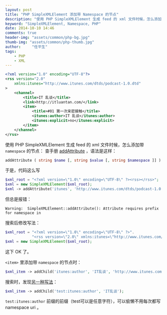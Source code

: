 ```yaml
---
layout: post
title: "PHP SimpleXMLElement 添加带 Namespace 的节点"
description: "使用 PHP SimpleXMLElement 生成 feed 的 xml 文件时候，怎么添加带 namespace 的节点"
keyword: "SimpleXMLElement, Namespace, PHP"
date: 2014-10-10 14:46
comments: true
header-img: "assets/common/php-bg.jpg"
thumb-img: "assets/common/php-thumb.jpg"
author:     "任平生"
tags:
    - PHP
    - XML
---
```


```xml
<?xml version="1.0" encoding="UTF-8"?>
<rss version="2.0"
	xmlns:itunes="http://www.itunes.com/dtds/podcast-1.0.dtd"
>
	<channel>
		<title>IT 乱谈</title>
		<link>http://itluantan.com/</link>
		<item>
			<title>#01 第一次亲密接触</title>
			<itunes:author>IT 乱谈</itunes:author>
			<itunes:explicit>no</itunes:explicit>
		</item>
	</channel>
</rss>
```

使用 PHP SimpleXMLElement 生成 feed 的 xml 文件时候，怎么添加带 `namespace` 的节点：
查手册 [addAttribute](http://php.net/simplexmlelement.addattribute) ，语法是这样：

```php
addAttribute ( string $name [, string $value [, string $namespace ]] )
```

于是，代码这么写

```php
$xml_root = "<?xml version=\"1.0\" encoding=\"UTF-8\" ?><rss></rss>";
$xml = new SimpleXMLElement($xml_root);
$xml -> addAttribute('itunes', 'http://www.itunes.com/dtds/podcast-1.0.dtd', 'xmlns');
```

但总是报错：

```
Warning:  SimpleXMLElement::addAttribute(): Attribute requires prefix for namespace in 
```

搜索后修改写法：

```php
$xml_root = "<?xml version=\"1.0\" encoding=\"UTF-8\" ?>".
			"<rss version=\"2.0\" xmlns:itunes=\"http://www.itunes.com/dtds/podcast-1.0.dtd\"></rss>";
$xml = new SimpleXMLElement($xml_root);
```
这下 OK 了。

`<item>` 里添加带 `namespace` 的节点时：

```php
$xml_item -> addChild('itunes:author', 'IT乱谈', 'http://www.itunes.com/dtds/podcast-1.0.dtd');
```




搜索时，发现[另一种写法](http://stackoverflow.com/questions/6927567/adding-a-namespace-when-using-simplexmlelement)：

```php
$xml_item -> addChild('test:itunes:author', 'IT乱谈');
```

`test:itunes:author` 前缀的前缀（test可以是任意字符），可以偷懒不用每次都写 namespace uri 。
